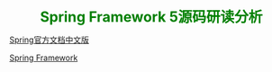 <center><span style="color:green;font-size:25px;font-weight:bolder;">Spring Framework 5源码研读分析</span> </center>

[Spring官方文档中文版](https://www.springcloud.cc/spring-reference.html)

[Spring Framework](https://spring.io/projects/spring-framework)